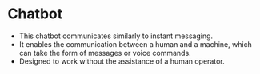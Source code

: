 # Chatbot

- This chatbot communicates similarly to instant messaging. 
- It enables the communication between a human and a machine, which can take the form of messages or voice commands. 
- Designed to work without the assistance of a human operator.
